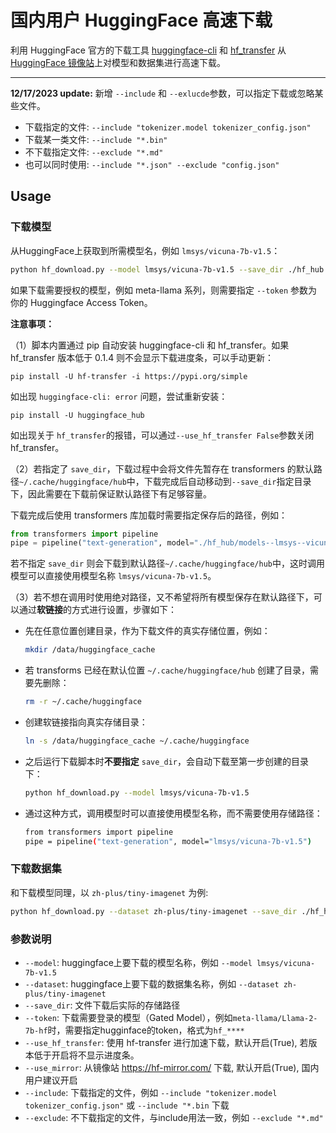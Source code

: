 # 国内用户 HuggingFace 高速下载

利用 HuggingFace 官方的下载工具 [huggingface-cli](https://huggingface.co/docs/huggingface_hub/guides/download#download-from-the-cli) 和 [hf_transfer](https://github.com/huggingface/hf_transfer) 从 [HuggingFace 镜像站](https://hf-mirror.com/)上对模型和数据集进行高速下载。

---
**12/17/2023 update:** 新增 `--include` 和 `--exlucde`参数，可以指定下载或忽略某些文件。

- 下载指定的文件: `--include "tokenizer.model tokenizer_config.json"`
- 下载某一类文件: `--include "*.bin"`
- 不下载指定文件: `--exclude "*.md"`
- 也可以同时使用: `--include "*.json" --exclude "config.json"`


## Usage


### 下载模型

从HuggingFace上获取到所需模型名，例如 `lmsys/vicuna-7b-v1.5`：

```bash
python hf_download.py --model lmsys/vicuna-7b-v1.5 --save_dir ./hf_hub
```
如果下载需要授权的模型，例如 meta-llama 系列，则需要指定 `--token` 参数为你的 Huggingface Access Token。

**注意事项：**

（1）脚本内置通过 pip 自动安装 huggingface-cli 和 hf_transfer。如果 hf_transfer 版本低于 0.1.4 则不会显示下载进度条，可以手动更新：
```
pip install -U hf-transfer -i https://pypi.org/simple
```
如出现 `huggingface-cli: error` 问题，尝试重新安装：
```
pip install -U huggingface_hub
```
如出现关于 `hf_transfer`的报错，可以通过`--use_hf_transfer False`参数关闭hf_transfer。

（2）若指定了 `save_dir`，下载过程中会将文件先暂存在 transformers 的默认路径`~/.cache/huggingface/hub`中，下载完成后自动移动到`--save_dir`指定目录下，因此需要在下载前保证默认路径下有足够容量。 

下载完成后使用 transformers 库加载时需要指定保存后的路径，例如：
```python
from transformers import pipeline
pipe = pipeline("text-generation", model="./hf_hub/models--lmsys--vicuna-7b-v1.5")
```
若不指定 `save_dir` 则会下载到默认路径`~/.cache/huggingface/hub`中，这时调用模型可以直接使用模型名称 `lmsys/vicuna-7b-v1.5`。

（3）若不想在调用时使用绝对路径，又不希望将所有模型保存在默认路径下，可以通过**软链接**的方式进行设置，步骤如下：
- 先在任意位置创建目录，作为下载文件的真实存储位置，例如：
    ```bash
    mkdir /data/huggingface_cache
    ```
- 若 transforms 已经在默认位置 `~/.cache/huggingface/hub` 创建了目录，需要先删除：
    ```bash
    rm -r ~/.cache/huggingface
    ```
- 创建软链接指向真实存储目录：
    ```bash
    ln -s /data/huggingface_cache ~/.cache/huggingface
    ``` 
- 之后运行下载脚本时**不要指定** `save_dir`，会自动下载至第一步创建的目录下：
    ```bash
    python hf_download.py --model lmsys/vicuna-7b-v1.5
    ```
- 通过这种方式，调用模型时可以直接使用模型名称，而不需要使用存储路径：
    ```bash
    from transformers import pipeline
    pipe = pipeline("text-generation", model="lmsys/vicuna-7b-v1.5")
    ```

### 下载数据集

和下载模型同理，以 `zh-plus/tiny-imagenet` 为例:
```bash
python hf_download.py --dataset zh-plus/tiny-imagenet --save_dir ./hf_hub
```

### 参数说明
 -  `--model`: huggingface上要下载的模型名称，例如 `--model lmsys/vicuna-7b-v1.5`
 - `--dataset`: huggingface上要下载的数据集名称，例如 `--dataset zh-plus/tiny-imagenet`
 - `--save_dir`: 文件下载后实际的存储路径
 - `--token`: 下载需要登录的模型（Gated Model），例如`meta-llama/Llama-2-7b-hf`时，需要指定hugginface的token，格式为`hf_****`
 - `--use_hf_transfer`: 使用 hf-transfer 进行加速下载，默认开启(True), 若版本低于开启将不显示进度条。
 - `--use_mirror`: 从镜像站 https://hf-mirror.com/ 下载, 默认开启(True), 国内用户建议开启
- `--include`: 下载指定的文件，例如 `--include "tokenizer.model tokenizer_config.json"` 或 `--include "*.bin` 下载
- `--exclude`: 不下载指定的文件，与include用法一致，例如 `--exclude "*.md"`
